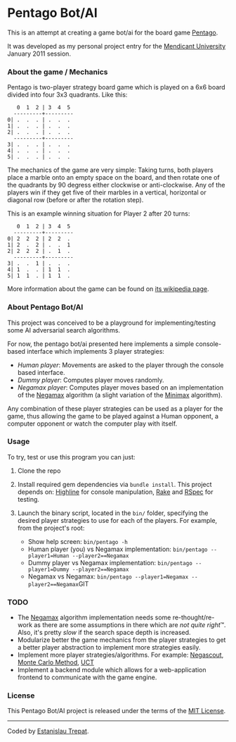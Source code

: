 # Pentago Bot/AI

This is an attempt at creating a game bot/ai for the board game [Pentago](http://en.wikipedia.org/wiki/Pentago).

It was developed as my personal project entry for the [Mendicant University](http://university.rubymendicant.com/)
January 2011 session.

### About the game / Mechanics

Pentago is two-player strategy board game which is played on a 6x6 board divided
into four 3x3 quadrants. Like this:

       0  1  2 | 3  4  5
      ---------+---------
    0| .  .  . | .  .  .
    1| .  .  . | .  .  .
    2| .  .  . | .  .  .
      ---------+---------
    3| .  .  . | .  .  .
    4| .  .  . | .  .  .
    5| .  .  . | .  .  .

The mechanics of the game are very simple: Taking turns, both players place a
marble onto an empty space on the board, and then rotate one of the quadrants
by 90 degress either clockwise or anti-clockwise. Any of the players win if they
get five of their marbles in a vertical, horizontal or diagonal row (before or
after the rotation step).

This is an example winning situation for Player 2 after 20 turns:

       0  1  2 | 3  4  5
      ---------+---------
    0| 2  2  2 | 2  2  .
    1| 2  .  2 | .  .  1
    2| 2  2  2 | .  1  .
      ---------+---------
    3| .  .  1 | .  .  .
    4| 1  .  . | 1  1  .
    5| 1  1  . | 1  1  .

More information about the game can be found on [its wikipedia page](http://en.wikipedia.org/wiki/Pentago).

### About Pentago Bot/AI

This project was conceived to be a playground for implementing/testing some
AI adversarial search algorithms.

For now, the pentago bot/ai presented here implements a simple console-based
interface which implements 3 player strategies:

* *Human player*: Movements are asked to the player through the console based
interface.
* *Dummy player*: Computes player moves randomly.
* *Negamax player*: Computes player moves based on an implementation of the
[Negamax](http://en.wikipedia.org/wiki/Negamax) algorithm (a slight variation of
the [Minimax](http://en.wikipedia.org/wiki/Minimax) algorithm).

Any combination of these player strategies can be used as a player for the game,
thus allowing the game to be played against a Human opponent, a computer opponent
or watch the computer play with itself.

### Usage

To try, test or use this program you can just:

1.  Clone the repo
2.  Install required gem dependencies via `bundle install`. This project depends on:
    [Highline](https://github.com/JEG2/highline) for console manipulation,
    [Rake](http://rake.rubyforge.org/) and [RSpec](https://www.relishapp.com/rspec) for testing.
3.  Launch the binary script, located in the `bin/` folder, specifying the desired
    player strategies to use for each of the players. For example, from the project's root:

    * Show help screen: `bin/pentago -h`
    * Human player (you) vs Negamax implementation: `bin/pentago --player1=Human --player2==Negamax`
    * Dummy player vs Negamax implementation: `bin/pentago --player1=Dummy --player2==Negamax`
    * Negamax vs Negamax: `bin/pentago --player1=Negamax --player2==Negamax`GIT

### TODO

* The [Negamax](http://en.wikipedia.org/wiki/Negamax) algorithm implementation
needs some re-thought/re-work as there are some assumptions in there which are
*not quite right*&trade;. Also, it's pretty *slow* if the search space depth is increased.
* Modularize better the game mechanics from the player strategies to get a better
player abstraction to implement more strategies easily.
* Implement more player strategies/algorithms. For example: [Negascout](http://en.wikipedia.org/wiki/Negascout),
[Monte Carlo Method](http://en.wikipedia.org/wiki/Monte_Carlo_method), [UCT](http://senseis.xmp.net/?UCT)
* Implement a backend module which allows for a web-application frontend to
communicate with the game engine.

### License

This Pentago Bot/AI project is released under the terms of the [MIT License](http://www.opensource.org/licenses/mit-license.php).

---

Coded by [Estanislau Trepat](http://etrepat.com).

